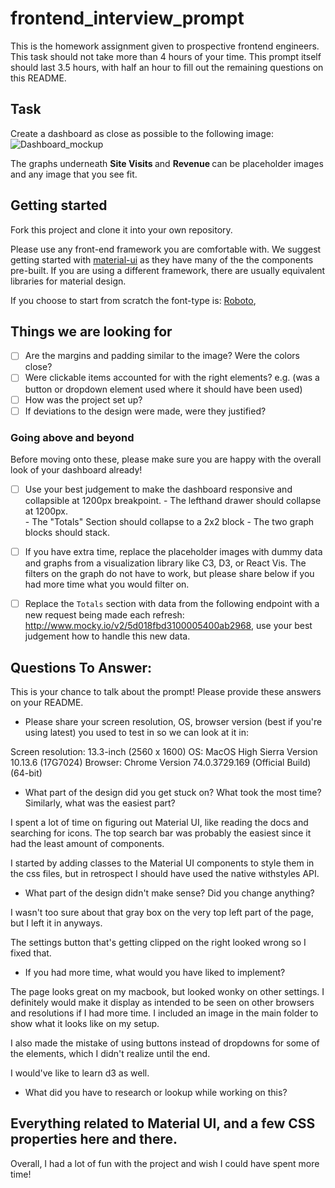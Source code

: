 # frontend_interview_prompt
This is the homework assignment given to prospective frontend engineers. This task should not take more than 4 hours of your time. This prompt itself should last 3.5 hours, with half an hour to fill out the remaining questions on this README. 

## Task
Create a dashboard as close as possible to the following image: 
![Dashboard_mockup](https://i.imgur.com/5yDwTXk.png)

The graphs underneath <strong> Site Visits </strong> and <strong> Revenue </strong> can be placeholder images and any image that you see fit. 

## Getting started

Fork this project and clone it into your own repository. 

Please use any front-end framework you are comfortable with. 
We suggest getting started with [material-ui](https://material-ui.com/) as they have many of the the components pre-built. If you are using a different framework, there are usually equivalent libraries for material design. 

If you choose to start from scratch the font-type is: [Roboto](https://fonts.google.com/specimen/Roboto),

## Things we are looking for 
- [ ] Are the margins and padding similar to the image? Were the colors close? 
- [ ] Were clickable items accounted for with the right elements? e.g. (was a button or dropdown element used where it should have been used)
- [ ] How was the project set up? 
- [ ] If deviations to the design were made, were they justified? 

### Going above and beyond
Before moving onto these, please make sure you are happy with the overall look of your dashboard already! 
- [ ] Use your best judgement to make the dashboard responsive and collapsible at 1200px breakpoint. 
      - The lefthand drawer should collapse at 1200px.  
      - The "Totals" Section should collapse to a 2x2 block
      - The two graph blocks should stack. 

- [ ] If you have extra time, replace the placeholder images with dummy data and graphs from a visualization library like C3, D3, or React Vis. The filters on the graph do not have to work, but please share below if you had more time what you would filter on. 

- [ ] Replace the `Totals` section with data from the following endpoint with a new request being made each refresh: http://www.mocky.io/v2/5d018fbd3100005400ab2968, use your best judgement how to handle this new data. 

## Questions To Answer: 
This is your chance to talk about the prompt! Please provide these answers on your README. 
- Please share your screen resolution, OS, browser version (best if you're using latest) you used to test in so we can look at it in: 

Screen resolution: 13.3-inch (2560 x 1600)
OS: MacOS High Sierra Version 10.13.6 (17G7024)
Browser: Chrome Version 74.0.3729.169 (Official Build) (64-bit)

- What part of the design did you get stuck on? What took the most time? Similarly, what was the easiest part? 

I spent a lot of time on figuring out Material UI, like reading the docs and searching for icons. The top search bar was probably the easiest since it had the least amount of components.

I started by adding classes to the Material UI components to style them in the css files, but in retrospect I should have used the native withstyles API.

- What part of the design didn't make sense? Did you change anything?

I wasn't too sure about that gray box on the very top left part of the page, but I left it in anyways.

The settings button that's getting clipped on the right looked wrong so I fixed that.


- If you had more time, what would you have liked to implement? 

The page looks great on my macbook, but looked wonky on other settings. I definitely would make it display as intended to be seen on other browsers and resolutions if I had more time. I included an image in the main folder to show what it looks like on my setup.

I also made the mistake of using buttons instead of dropdowns for some of the elements, which I didn't realize until the end.

I would've like to learn d3 as well.

- What did you have to research or lookup while working on this? 

Everything related to Material UI, and a few CSS properties here and there.
---
Overall, I had a lot of fun with the project and wish I could have spent more time!














